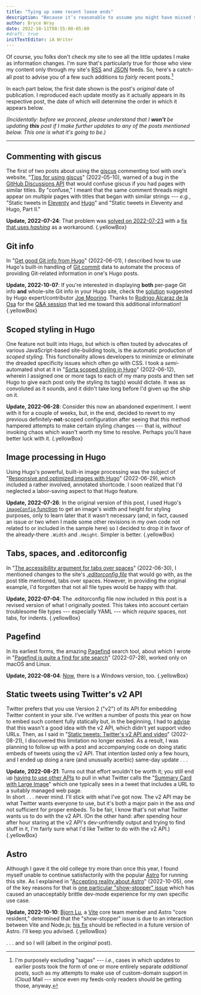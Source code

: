 ```yaml
---
title: "Tying up some recent loose ends"
description: "Because it’s reasonable to assume you might have missed some or all of these updates, I’ve gathered them into a pile for your inspection."
author: Bryce Wray
date: 2022-10-11T08:55:00-05:00
#draft: true
initTextEditor: iA Writer
---
```


Of course, you folks don't check my site to see all the little updates I make as information changes. I'm sure that's particularly true for those who view my content only through my site's [RSS](/index.xml) and [JSON](/index.json) feeds. So, here's a catch-all post to advise you of a few such additions to *fairly* recent posts.[^sagas]

[^sagas]: I'm purposely excluding "sagas" --- *i.e.*, cases in which updates to earlier posts took the form of one or more entirely separate *additional* posts, such as my attempts to make use of custom-domain support in iCloud Mail --- since even my feeds-only readers should be getting those, anyway.

In each part below, the first date shown is the post's *original* date of publication. I reproduced each update mostly as it actually appears in its respective post, the date of which will determine the order in which it appears below.

*(Incidentally: before we proceed, please understand that I **won't** be updating **this** post if I make further updates to any of the posts mentioned below. This one is what it's going to be.)*

----

## Commenting with giscus

The first of two posts about using the [giscus](https://giscus.app) commenting tool with one's website, "[Tips for using giscus](/posts/2022/05/tips-using-giscus/)" <span class="nobrk">(2022-05-10)</span>, warned of a bug in the [GitHub Discussions API](https://docs.github.com/en/discussions) that would confuse giscus if you had pages with similar titles. By "confuse," I meant that the same comment threads might appear on *multiple* pages with titles that began with similar strings --- *e.g.*, "Static tweets in [Eleventy](https://11ty.dev) and [Hugo](https://gohugo.io)" and "Static tweets in Eleventy and Hugo, Part II."

**Update, 2022-07-24**: That problem was [solved on <span class="nobrk">2022-07-23</span>](https://github.com/giscus/giscus/issues/508#issuecomment-1193106139) with a [fix that uses *hashing*](https://github.com/giscus/giscus/blob/main/ADVANCED-USAGE.md#data-strict) as a workaround.
{.yellowBox}

## Git info

In "[Get good Git info from Hugo](/posts/2022/06/get-good-git-info-hugo/)" <span class="nobrk">(2022-06-01)</span>, I described how to use Hugo's built-in handling of [Git commit](https://git-scm.com/docs/git-commit) data to automate the process of providing Git-related information in one's Hugo posts.

**Update, 2022-10-07**: If you're interested in displaying **both** per-page Git info **and** whole-site Git info in your Hugo site, check the [solution](https://github.com/gohugoio/hugo/issues/9738#issuecomment-1086669372) suggested by Hugo expert/contributor [Joe Mooring](https://github.com/jmooring). Thanks to [Rodrigo Alcaraz de la Osa](https://twitter.com/fqmente) for the [Q&amp;A session](https://github.com/brycewray/comments/discussions/25) that led me toward this additional information!
{.yellowBox}

## Scoped styling in Hugo

One feature not built into Hugo, but which is often touted by advocates of various JavaScript-based site-building tools, is the automatic production of *scoped styling*. This functionality allows developers to minimize or eliminate the dreaded specificity issues which often go with CSS. I took a *semi*-automated shot at it in "[Sorta scoped styling in Hugo](/posts/2022/06/sorta-scoped-styling-hugo/)" <span class="nobrk">(2022-06-12)</span>, wherein I assigned one or more tags to each of my many posts and then set Hugo to give each post only the styling its tag(s) would dictate. It was as convoluted as it sounds, and it didn't take long before I'd given up the ship on it.

**Update, 2022-06-28**: Consider this now an abandoned experiment. I went with it for a couple of weeks, but, in the end, decided to revert to my previous definitely-**not**-scoped configuration after seeing that *this* method hampered attempts to make certain styling changes --- that is, *without* invoking chaos which wasn't worth my time to resolve. Perhaps you'll have better luck with it.
{.yellowBox}

## Image processing in Hugo

Using Hugo's powerful, built-in image processing was the subject of "[Responsive and optimized images with Hugo](/posts/2022/06/responsive-optimized-images-hugo/)" <span class="nobrk">(2022-06-29)</span>, which included a rather involved, annotated shortcode. I soon realized that I'd neglected a labor-saving aspect to that Hugo feature.

**Update, 2022-07-26**: In the original version of this post, I used Hugo's [`imageConfig` function](https://gohugo.io/functions/images/#imageconfig) to get an image's width and height for styling purposes, only to learn later that it wasn't necessary (and, in fact, caused an issue or two when I made some other revisions in my own code not related to or included in the sample here) so I decided to drop it in favor of the already-there `.Width` and `.Height`. Simpler is better.
{.yellowBox}

## Tabs, spaces, and .editorconfig

In "[The accessibility argument for tabs over spaces](/posts/2022/06/accessibility-argument-tabs-spaces/)" <span class="nobrk">(2022-06-30)</span>, I mentioned changes to the site's *[.editorconfig file](https://editorconfig.org/)* that would go with, as the post title mentioned, tabs over spaces. However, in providing the original example, I'd forgotten that not all file types would be happy with that.

**Update, 2022-07-04**: The .editorconfig file now included in this post is a revised version of what I originally posted. This takes into account certain troublesome file types --- especially YAML --- which *require* spaces, not tabs, for indents.
{.yellowBox}

## Pagefind

In its earliest forms, the amazing [Pagefind](https://pagefind.app) search tool, about which I wrote in "[Pagefind is quite a find for site search](/posts/2022/07/pagefind-quite-find-site-search/)" <span class="nobrk">(2022-07-28)</span>, worked only on macOS and Linux.

**Update, 2022-08-04**: [Now](https://github.com/CloudCannon/pagefind/releases/tag/v0.6.0), there is a Windows version, too.
{.yellowBox}

## Static tweets using Twitter's v2 API

Twitter prefers that you use Version 2 ("v2") of its API for embedding Twitter content in your site. I've written a number of posts this year on how to embed such content fully statically but, in the beginning, I had to [advise](/posts/2022/02/gems-in-rough-14/#learning-from-a-friendly-hat-tip) that this wasn't a good idea with the v2 API, which didn't yet support video URLs. Then, as I said in "[Static tweets: Twitter's v2 API and video](/posts/2022/08/static-tweets-twitters-v2-api-video/)" <span class="nobrk">(2022-08-21)</span>, I discovered this limitation no longer existed. As a result, I was planning to follow up with a post and accompanying code on doing static embeds of tweets using the v2 API. That intention lasted only a few hours, and I ended up doing a rare (and unusually acerbic) same-day update . . .

**Update, 2022-08-21**: Turns out that effort wouldn't be worth it; you still end up [having to use other APIs](https://twittercommunity.com/t/how-to-get-url-preview-of-link-shared-in-tweet/158649) to pull in what Twitter calls the "[Summary Card with Large Image](https://developer.twitter.com/en/docs/twitter-for-websites/cards/overview/summary-card-with-large-image)" which one typically sees in a tweet that includes a URL to a suitably managed web page.\
In short . . . never mind. I'll stick with what I've got now. The v2 API may be what Twitter wants everyone to use, but it's both a major pain in the ass *and* not sufficient for proper embeds. To be fair, I know that's not what Twitter wants us to do with the v2 API. (On the other hand: after spending hour after hour staring at the v2 API's dev-unfriendly output and trying to find stuff in it, I'm fairly sure what I'd like Twitter to do with the v2 API.)
{.yellowBox}

## Astro

Although I gave it the old college try more than once this year, I found myself unable to continue satisfactorily with the popular [Astro](https://astro.build) for running this site. As I explained in "[Accepting reality about Astro](/posts/2022/10/accepting-reality-astro/)" <span class="nobrk">(2022-10-05)</span>, one of the key reasons for that is [one particular "show-stopper" issue](https://github.com/withastro/astro/issues/4533) which has caused an unacceptably brittle dev-mode experience for my own specific use case.

**Update, 2022-10-10**: [Bjorn Lu](https://github.com/bluwy), a [Vite](https://vitejs.dev/) core team member and Astro "core resident," determined that the "show-stopper" issue is due to an interaction between Vite and Node.js; [his fix](https://github.com/vitejs/vite/pull/10401) should be reflected in a future version of Astro. I'll keep you advised.
{.yellowBox}

. . . and so I will (albeit in the *original* post).
